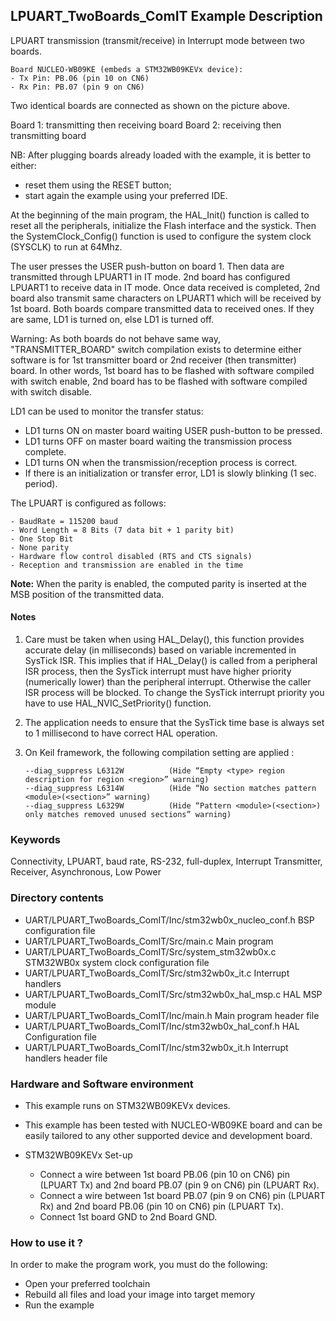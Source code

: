 ## <b>LPUART_TwoBoards_ComIT Example Description</b>

LPUART transmission (transmit/receive) in Interrupt mode
between two boards.

    Board NUCLEO-WB09KE (embeds a STM32WB09KEVx device):
    - Tx Pin: PB.06 (pin 10 on CN6)
    - Rx Pin: PB.07 (pin 9 on CN6)

Two identical boards are connected as shown on the picture above.

Board 1: transmitting then receiving board
Board 2: receiving then transmitting board

NB: After plugging boards already loaded with the example, it is better to either:

- reset them using the RESET button;
- start again the example using your preferred IDE.

At the beginning of the main program, the HAL_Init() function is called to reset
all the peripherals, initialize the Flash interface and the systick.
Then the SystemClock_Config() function is used to configure the system
clock (SYSCLK) to run at 64Mhz.

The user presses the USER push-button on board 1.
Then data are transmitted through LPUART1 in IT mode. 2nd board has configured LPUART1
to receive data in IT mode. Once data received is completed, 2nd board also
transmit same characters on LPUART1 which will be received by 1st board.
Both boards compare transmitted data to received ones. If they are same,
LD1 is turned on, else LD1 is turned off.

Warning: As both boards do not behave same way, "TRANSMITTER_BOARD" switch
compilation exists to determine either software is for 1st transmitter board or
2nd receiver (then transmitter) board. In other words, 1st board has to be
flashed with software compiled with switch enable, 2nd board has to be flashed
with software compiled with switch disable.

LD1 can be used to monitor the transfer status:

 - LD1 turns ON on master board waiting USER push-button to be pressed.
 - LD1 turns OFF on master board waiting the transmission process complete.
 - LD1 turns ON when the transmission/reception process is correct.
 - If there is an initialization or transfer error, LD1 is slowly blinking (1 sec. period).

The LPUART is configured as follows:

    - BaudRate = 115200 baud
    - Word Length = 8 Bits (7 data bit + 1 parity bit)
    - One Stop Bit
    - None parity
    - Hardware flow control disabled (RTS and CTS signals)
    - Reception and transmission are enabled in the time

**Note:** When the parity is enabled, the computed parity is inserted at the MSB
position of the transmitted data.

#### <b>Notes</b>
  1.  Care must be taken when using HAL_Delay(), this function provides accurate
      delay (in milliseconds) based on variable incremented in SysTick ISR. This
      implies that if HAL_Delay() is called from a peripheral ISR process, then
      the SysTick interrupt must have higher priority (numerically lower)
      than the peripheral interrupt. Otherwise the caller ISR process will be blocked.
      To change the SysTick interrupt priority you have to use HAL_NVIC_SetPriority() function.

  2. The application needs to ensure that the SysTick time base is always set to
      1 millisecond to have correct HAL operation.

 3. On Keil framework, the following compilation setting are applied :
    
        --diag_suppress L6312W          (Hide “Empty <type> region description for region <region>” warning)
        --diag_suppress L6314W          (Hide “No section matches pattern <module>(<section>” warning)
        --diag_suppress L6329W          (Hide “Pattern <module>(<section>) only matches removed unused sections” warning)
    
### <b>Keywords</b>

Connectivity, LPUART, baud rate, RS-232, full-duplex, Interrupt
Transmitter, Receiver, Asynchronous, Low Power

### <b>Directory contents</b>

  - UART/LPUART_TwoBoards_ComIT/Inc/stm32wb0x_nucleo_conf.h     BSP configuration file
  - UART/LPUART_TwoBoards_ComIT/Src/main.c                 Main program
  - UART/LPUART_TwoBoards_ComIT/Src/system_stm32wb0x.c     STM32WB0x system clock configuration file
  - UART/LPUART_TwoBoards_ComIT/Src/stm32wb0x_it.c         Interrupt handlers
  - UART/LPUART_TwoBoards_ComIT/Src/stm32wb0x_hal_msp.c    HAL MSP module
  - UART/LPUART_TwoBoards_ComIT/Inc/main.h                 Main program header file
  - UART/LPUART_TwoBoards_ComIT/Inc/stm32wb0x_hal_conf.h   HAL Configuration file
  - UART/LPUART_TwoBoards_ComIT/Inc/stm32wb0x_it.h         Interrupt handlers header file


### <b>Hardware and Software environment</b>

  - This example runs on STM32WB09KEVx devices.

  - This example has been tested with NUCLEO-WB09KE board and can be
    easily tailored to any other supported device and development board.

  - STM32WB09KEVx Set-up
    - Connect a wire between 1st board PB.06 (pin 10 on CN6) pin (LPUART Tx) and 2nd board PB.07 (pin 9 on CN6) pin (LPUART Rx).
    - Connect a wire between 1st board PB.07 (pin 9 on CN6) pin (LPUART Rx) and 2nd board PB.06 (pin 10 on CN6) pin (LPUART Tx).
    - Connect 1st board GND to 2nd Board GND.

### <b>How to use it ?</b>

In order to make the program work, you must do the following:

 - Open your preferred toolchain
 - Rebuild all files and load your image into target memory
 - Run the example
